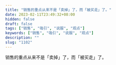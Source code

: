 ```yaml
---
title: "销售的重点从来不是「卖掉」了，而「被买走」了。"
date: 2023-02-11T23:49:32+08:00
hidden: false
draft: false
tags: ["销售", "吸引", "说服", "观点"]
keywords: ["销售", "吸引", "说服", "观点"]
description: ""
slug: "1102"
---
```


销售的重点从来不是「卖掉」了，而「被买走」了。
